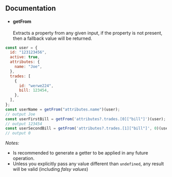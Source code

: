 ## Documentation

- #### getFrom
  Extracts a property from any given input, if the property is not present, then a fallback value will be returned.

```js
const user = {
  id: "123123456",
  active: true,
  attributes: {
    name: "Joe",
  },
  trades: [
    {
      id: "werwe224",
      bill: 123454,
    },
  ],
};
const userName = getFrom("attributes.name")(user);
// output Joe
const userFirstBill = getFrom('attributes?.trades.[0]["bill"]')(user);
// output 123454
const userSecondBill = getFrom('attributes?.trades.[1]["bill"]', 0)(user);
// output 0
```

_Notes:_

- Is recommended to generate a getter to be applied in any future operation.
- Unless you explicitly pass any value different than `undefined`, any result will be valid (including _falsy values_)
